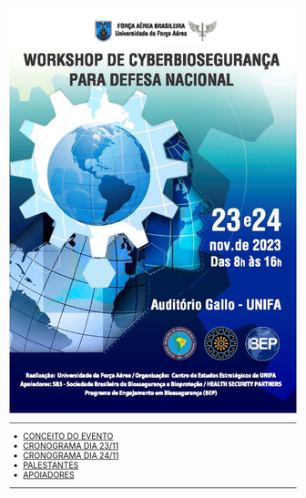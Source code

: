 ![](img/identidade%20visual%20WORKSHOP.jpg)

---

- [CONCEITO DO EVENTO](conceito.md)
- [CRONOGRAMA DIA 23/11](img/CronogramaDia23.png)
- [CRONOGRAMA DIA 24/11](img/CronogramaDia24_Página_2.png) 
- [PALESTANTES]()
- [APOIADORES](Apoiadores.md)



---
